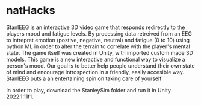 # natHacks
StanlEEG is an interactive 3D video game that responds redirectly to the players mood and fatigue levels. By processing data retreived from an EEG to intrepret emotion (postive, negative, neutral) and fatigue (0 to 10) using python ML in order to alter the terrain to correlate with the player's mental state. The game itself was created in Unity, with imported custom made 3D models. This game is a new interactive and functional way to visualize a person's mood. Our goal is to better help people understand their own state of mind and encourage introspection in a friendly, easily accesible way. StanlEEG puts a an entertaining spin on taking care of yourself

In order to play, download the StanleySim folder and run it in Unity 2022.1.11f1.
